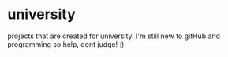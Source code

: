 # university
projects that are created for university. I'm still new to gitHub and programming so help, dont judge! :)
